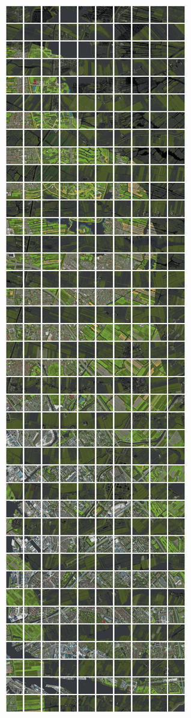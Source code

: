 <html>
<div>
<img src="https://github.com/HakkaTjakka/NL_TILE_MAP/blob/main/18/619/-1055/r.6190.-10550.png" height="44" width="44">
<img src="https://github.com/HakkaTjakka/NL_TILE_MAP/blob/main/18/619/-1055/r.6191.-10550.png" height="44" width="44">
<img src="https://github.com/HakkaTjakka/NL_TILE_MAP/blob/main/18/619/-1055/r.6192.-10550.png" height="44" width="44">
<img src="https://github.com/HakkaTjakka/NL_TILE_MAP/blob/main/18/619/-1055/r.6193.-10550.png" height="44" width="44">
<img src="https://github.com/HakkaTjakka/NL_TILE_MAP/blob/main/18/619/-1055/r.6194.-10550.png" height="44" width="44">
<img src="https://github.com/HakkaTjakka/NL_TILE_MAP/blob/main/18/619/-1055/r.6195.-10550.png" height="44" width="44">
<img src="https://github.com/HakkaTjakka/NL_TILE_MAP/blob/main/18/619/-1055/r.6196.-10550.png" height="44" width="44">
<img src="https://github.com/HakkaTjakka/NL_TILE_MAP/blob/main/18/619/-1055/r.6197.-10550.png" height="44" width="44">
<img src="https://github.com/HakkaTjakka/NL_TILE_MAP/blob/main/18/619/-1055/r.6198.-10550.png" height="44" width="44">
<img src="https://github.com/HakkaTjakka/NL_TILE_MAP/blob/main/18/619/-1055/r.6199.-10550.png" height="44" width="44">
<img src="https://github.com/HakkaTjakka/NL_TILE_MAP/blob/main/18/620/-1055/r.6200.-10550.png" height="44" width="44">
<img src="https://github.com/HakkaTjakka/NL_TILE_MAP/blob/main/18/620/-1055/r.6201.-10550.png" height="44" width="44">
<img src="https://github.com/HakkaTjakka/NL_TILE_MAP/blob/main/18/620/-1055/r.6202.-10550.png" height="44" width="44">
<img src="https://github.com/HakkaTjakka/NL_TILE_MAP/blob/main/18/620/-1055/r.6203.-10550.png" height="44" width="44">
<img src="https://github.com/HakkaTjakka/NL_TILE_MAP/blob/main/18/620/-1055/r.6204.-10550.png" height="44" width="44">
<img src="https://github.com/HakkaTjakka/NL_TILE_MAP/blob/main/18/620/-1055/r.6205.-10550.png" height="44" width="44">
<img src="https://github.com/HakkaTjakka/NL_TILE_MAP/blob/main/18/620/-1055/r.6206.-10550.png" height="44" width="44">
<img src="https://github.com/HakkaTjakka/NL_TILE_MAP/blob/main/18/620/-1055/r.6207.-10550.png" height="44" width="44">
<img src="https://github.com/HakkaTjakka/NL_TILE_MAP/blob/main/18/620/-1055/r.6208.-10550.png" height="44" width="44">
<img src="https://github.com/HakkaTjakka/NL_TILE_MAP/blob/main/18/620/-1055/r.6209.-10550.png" height="44" width="44">
<br>
<img src="https://github.com/HakkaTjakka/NL_TILE_MAP/blob/main/18/619/-1055/r.6190.-10549.png" height="44" width="44">
<img src="https://github.com/HakkaTjakka/NL_TILE_MAP/blob/main/18/619/-1055/r.6191.-10549.png" height="44" width="44">
<img src="https://github.com/HakkaTjakka/NL_TILE_MAP/blob/main/18/619/-1055/r.6192.-10549.png" height="44" width="44">
<img src="https://github.com/HakkaTjakka/NL_TILE_MAP/blob/main/18/619/-1055/r.6193.-10549.png" height="44" width="44">
<img src="https://github.com/HakkaTjakka/NL_TILE_MAP/blob/main/18/619/-1055/r.6194.-10549.png" height="44" width="44">
<img src="https://github.com/HakkaTjakka/NL_TILE_MAP/blob/main/18/619/-1055/r.6195.-10549.png" height="44" width="44">
<img src="https://github.com/HakkaTjakka/NL_TILE_MAP/blob/main/18/619/-1055/r.6196.-10549.png" height="44" width="44">
<img src="https://github.com/HakkaTjakka/NL_TILE_MAP/blob/main/18/619/-1055/r.6197.-10549.png" height="44" width="44">
<img src="https://github.com/HakkaTjakka/NL_TILE_MAP/blob/main/18/619/-1055/r.6198.-10549.png" height="44" width="44">
<img src="https://github.com/HakkaTjakka/NL_TILE_MAP/blob/main/18/619/-1055/r.6199.-10549.png" height="44" width="44">
<img src="https://github.com/HakkaTjakka/NL_TILE_MAP/blob/main/18/620/-1055/r.6200.-10549.png" height="44" width="44">
<img src="https://github.com/HakkaTjakka/NL_TILE_MAP/blob/main/18/620/-1055/r.6201.-10549.png" height="44" width="44">
<img src="https://github.com/HakkaTjakka/NL_TILE_MAP/blob/main/18/620/-1055/r.6202.-10549.png" height="44" width="44">
<img src="https://github.com/HakkaTjakka/NL_TILE_MAP/blob/main/18/620/-1055/r.6203.-10549.png" height="44" width="44">
<img src="https://github.com/HakkaTjakka/NL_TILE_MAP/blob/main/18/620/-1055/r.6204.-10549.png" height="44" width="44">
<img src="https://github.com/HakkaTjakka/NL_TILE_MAP/blob/main/18/620/-1055/r.6205.-10549.png" height="44" width="44">
<img src="https://github.com/HakkaTjakka/NL_TILE_MAP/blob/main/18/620/-1055/r.6206.-10549.png" height="44" width="44">
<img src="https://github.com/HakkaTjakka/NL_TILE_MAP/blob/main/18/620/-1055/r.6207.-10549.png" height="44" width="44">
<img src="https://github.com/HakkaTjakka/NL_TILE_MAP/blob/main/18/620/-1055/r.6208.-10549.png" height="44" width="44">
<img src="https://github.com/HakkaTjakka/NL_TILE_MAP/blob/main/18/620/-1055/r.6209.-10549.png" height="44" width="44">
<br>
<img src="https://github.com/HakkaTjakka/NL_TILE_MAP/blob/main/18/619/-1055/r.6190.-10548.png" height="44" width="44">
<img src="https://github.com/HakkaTjakka/NL_TILE_MAP/blob/main/18/619/-1055/r.6191.-10548.png" height="44" width="44">
<img src="https://github.com/HakkaTjakka/NL_TILE_MAP/blob/main/18/619/-1055/r.6192.-10548.png" height="44" width="44">
<img src="https://github.com/HakkaTjakka/NL_TILE_MAP/blob/main/18/619/-1055/r.6193.-10548.png" height="44" width="44">
<img src="https://github.com/HakkaTjakka/NL_TILE_MAP/blob/main/18/619/-1055/r.6194.-10548.png" height="44" width="44">
<img src="https://github.com/HakkaTjakka/NL_TILE_MAP/blob/main/18/619/-1055/r.6195.-10548.png" height="44" width="44">
<img src="https://github.com/HakkaTjakka/NL_TILE_MAP/blob/main/18/619/-1055/r.6196.-10548.png" height="44" width="44">
<img src="https://github.com/HakkaTjakka/NL_TILE_MAP/blob/main/18/619/-1055/r.6197.-10548.png" height="44" width="44">
<img src="https://github.com/HakkaTjakka/NL_TILE_MAP/blob/main/18/619/-1055/r.6198.-10548.png" height="44" width="44">
<img src="https://github.com/HakkaTjakka/NL_TILE_MAP/blob/main/18/619/-1055/r.6199.-10548.png" height="44" width="44">
<img src="https://github.com/HakkaTjakka/NL_TILE_MAP/blob/main/18/620/-1055/r.6200.-10548.png" height="44" width="44">
<img src="https://github.com/HakkaTjakka/NL_TILE_MAP/blob/main/18/620/-1055/r.6201.-10548.png" height="44" width="44">
<img src="https://github.com/HakkaTjakka/NL_TILE_MAP/blob/main/18/620/-1055/r.6202.-10548.png" height="44" width="44">
<img src="https://github.com/HakkaTjakka/NL_TILE_MAP/blob/main/18/620/-1055/r.6203.-10548.png" height="44" width="44">
<img src="https://github.com/HakkaTjakka/NL_TILE_MAP/blob/main/18/620/-1055/r.6204.-10548.png" height="44" width="44">
<img src="https://github.com/HakkaTjakka/NL_TILE_MAP/blob/main/18/620/-1055/r.6205.-10548.png" height="44" width="44">
<img src="https://github.com/HakkaTjakka/NL_TILE_MAP/blob/main/18/620/-1055/r.6206.-10548.png" height="44" width="44">
<img src="https://github.com/HakkaTjakka/NL_TILE_MAP/blob/main/18/620/-1055/r.6207.-10548.png" height="44" width="44">
<img src="https://github.com/HakkaTjakka/NL_TILE_MAP/blob/main/18/620/-1055/r.6208.-10548.png" height="44" width="44">
<img src="https://github.com/HakkaTjakka/NL_TILE_MAP/blob/main/18/620/-1055/r.6209.-10548.png" height="44" width="44">
<br>
<img src="https://github.com/HakkaTjakka/NL_TILE_MAP/blob/main/18/619/-1055/r.6190.-10547.png" height="44" width="44">
<img src="https://github.com/HakkaTjakka/NL_TILE_MAP/blob/main/18/619/-1055/r.6191.-10547.png" height="44" width="44">
<img src="https://github.com/HakkaTjakka/NL_TILE_MAP/blob/main/18/619/-1055/r.6192.-10547.png" height="44" width="44">
<img src="https://github.com/HakkaTjakka/NL_TILE_MAP/blob/main/18/619/-1055/r.6193.-10547.png" height="44" width="44">
<img src="https://github.com/HakkaTjakka/NL_TILE_MAP/blob/main/18/619/-1055/r.6194.-10547.png" height="44" width="44">
<img src="https://github.com/HakkaTjakka/NL_TILE_MAP/blob/main/18/619/-1055/r.6195.-10547.png" height="44" width="44">
<img src="https://github.com/HakkaTjakka/NL_TILE_MAP/blob/main/18/619/-1055/r.6196.-10547.png" height="44" width="44">
<img src="https://github.com/HakkaTjakka/NL_TILE_MAP/blob/main/18/619/-1055/r.6197.-10547.png" height="44" width="44">
<img src="https://github.com/HakkaTjakka/NL_TILE_MAP/blob/main/18/619/-1055/r.6198.-10547.png" height="44" width="44">
<img src="https://github.com/HakkaTjakka/NL_TILE_MAP/blob/main/18/619/-1055/r.6199.-10547.png" height="44" width="44">
<img src="https://github.com/HakkaTjakka/NL_TILE_MAP/blob/main/18/620/-1055/r.6200.-10547.png" height="44" width="44">
<img src="https://github.com/HakkaTjakka/NL_TILE_MAP/blob/main/18/620/-1055/r.6201.-10547.png" height="44" width="44">
<img src="https://github.com/HakkaTjakka/NL_TILE_MAP/blob/main/18/620/-1055/r.6202.-10547.png" height="44" width="44">
<img src="https://github.com/HakkaTjakka/NL_TILE_MAP/blob/main/18/620/-1055/r.6203.-10547.png" height="44" width="44">
<img src="https://github.com/HakkaTjakka/NL_TILE_MAP/blob/main/18/620/-1055/r.6204.-10547.png" height="44" width="44">
<img src="https://github.com/HakkaTjakka/NL_TILE_MAP/blob/main/18/620/-1055/r.6205.-10547.png" height="44" width="44">
<img src="https://github.com/HakkaTjakka/NL_TILE_MAP/blob/main/18/620/-1055/r.6206.-10547.png" height="44" width="44">
<img src="https://github.com/HakkaTjakka/NL_TILE_MAP/blob/main/18/620/-1055/r.6207.-10547.png" height="44" width="44">
<img src="https://github.com/HakkaTjakka/NL_TILE_MAP/blob/main/18/620/-1055/r.6208.-10547.png" height="44" width="44">
<img src="https://github.com/HakkaTjakka/NL_TILE_MAP/blob/main/18/620/-1055/r.6209.-10547.png" height="44" width="44">
<br>
<img src="https://github.com/HakkaTjakka/NL_TILE_MAP/blob/main/18/619/-1055/r.6190.-10546.png" height="44" width="44">
<img src="https://github.com/HakkaTjakka/NL_TILE_MAP/blob/main/18/619/-1055/r.6191.-10546.png" height="44" width="44">
<img src="https://github.com/HakkaTjakka/NL_TILE_MAP/blob/main/18/619/-1055/r.6192.-10546.png" height="44" width="44">
<img src="https://github.com/HakkaTjakka/NL_TILE_MAP/blob/main/18/619/-1055/r.6193.-10546.png" height="44" width="44">
<img src="https://github.com/HakkaTjakka/NL_TILE_MAP/blob/main/18/619/-1055/r.6194.-10546.png" height="44" width="44">
<img src="https://github.com/HakkaTjakka/NL_TILE_MAP/blob/main/18/619/-1055/r.6195.-10546.png" height="44" width="44">
<img src="https://github.com/HakkaTjakka/NL_TILE_MAP/blob/main/18/619/-1055/r.6196.-10546.png" height="44" width="44">
<img src="https://github.com/HakkaTjakka/NL_TILE_MAP/blob/main/18/619/-1055/r.6197.-10546.png" height="44" width="44">
<img src="https://github.com/HakkaTjakka/NL_TILE_MAP/blob/main/18/619/-1055/r.6198.-10546.png" height="44" width="44">
<img src="https://github.com/HakkaTjakka/NL_TILE_MAP/blob/main/18/619/-1055/r.6199.-10546.png" height="44" width="44">
<img src="https://github.com/HakkaTjakka/NL_TILE_MAP/blob/main/18/620/-1055/r.6200.-10546.png" height="44" width="44">
<img src="https://github.com/HakkaTjakka/NL_TILE_MAP/blob/main/18/620/-1055/r.6201.-10546.png" height="44" width="44">
<img src="https://github.com/HakkaTjakka/NL_TILE_MAP/blob/main/18/620/-1055/r.6202.-10546.png" height="44" width="44">
<img src="https://github.com/HakkaTjakka/NL_TILE_MAP/blob/main/18/620/-1055/r.6203.-10546.png" height="44" width="44">
<img src="https://github.com/HakkaTjakka/NL_TILE_MAP/blob/main/18/620/-1055/r.6204.-10546.png" height="44" width="44">
<img src="https://github.com/HakkaTjakka/NL_TILE_MAP/blob/main/18/620/-1055/r.6205.-10546.png" height="44" width="44">
<img src="https://github.com/HakkaTjakka/NL_TILE_MAP/blob/main/18/620/-1055/r.6206.-10546.png" height="44" width="44">
<img src="https://github.com/HakkaTjakka/NL_TILE_MAP/blob/main/18/620/-1055/r.6207.-10546.png" height="44" width="44">
<img src="https://github.com/HakkaTjakka/NL_TILE_MAP/blob/main/18/620/-1055/r.6208.-10546.png" height="44" width="44">
<img src="https://github.com/HakkaTjakka/NL_TILE_MAP/blob/main/18/620/-1055/r.6209.-10546.png" height="44" width="44">
<br>
<img src="https://github.com/HakkaTjakka/NL_TILE_MAP/blob/main/18/619/-1055/r.6190.-10545.png" height="44" width="44">
<img src="https://github.com/HakkaTjakka/NL_TILE_MAP/blob/main/18/619/-1055/r.6191.-10545.png" height="44" width="44">
<img src="https://github.com/HakkaTjakka/NL_TILE_MAP/blob/main/18/619/-1055/r.6192.-10545.png" height="44" width="44">
<img src="https://github.com/HakkaTjakka/NL_TILE_MAP/blob/main/18/619/-1055/r.6193.-10545.png" height="44" width="44">
<img src="https://github.com/HakkaTjakka/NL_TILE_MAP/blob/main/18/619/-1055/r.6194.-10545.png" height="44" width="44">
<img src="https://github.com/HakkaTjakka/NL_TILE_MAP/blob/main/18/619/-1055/r.6195.-10545.png" height="44" width="44">
<img src="https://github.com/HakkaTjakka/NL_TILE_MAP/blob/main/18/619/-1055/r.6196.-10545.png" height="44" width="44">
<img src="https://github.com/HakkaTjakka/NL_TILE_MAP/blob/main/18/619/-1055/r.6197.-10545.png" height="44" width="44">
<img src="https://github.com/HakkaTjakka/NL_TILE_MAP/blob/main/18/619/-1055/r.6198.-10545.png" height="44" width="44">
<img src="https://github.com/HakkaTjakka/NL_TILE_MAP/blob/main/18/619/-1055/r.6199.-10545.png" height="44" width="44">
<img src="https://github.com/HakkaTjakka/NL_TILE_MAP/blob/main/18/620/-1055/r.6200.-10545.png" height="44" width="44">
<img src="https://github.com/HakkaTjakka/NL_TILE_MAP/blob/main/18/620/-1055/r.6201.-10545.png" height="44" width="44">
<img src="https://github.com/HakkaTjakka/NL_TILE_MAP/blob/main/18/620/-1055/r.6202.-10545.png" height="44" width="44">
<img src="https://github.com/HakkaTjakka/NL_TILE_MAP/blob/main/18/620/-1055/r.6203.-10545.png" height="44" width="44">
<img src="https://github.com/HakkaTjakka/NL_TILE_MAP/blob/main/18/620/-1055/r.6204.-10545.png" height="44" width="44">
<img src="https://github.com/HakkaTjakka/NL_TILE_MAP/blob/main/18/620/-1055/r.6205.-10545.png" height="44" width="44">
<img src="https://github.com/HakkaTjakka/NL_TILE_MAP/blob/main/18/620/-1055/r.6206.-10545.png" height="44" width="44">
<img src="https://github.com/HakkaTjakka/NL_TILE_MAP/blob/main/18/620/-1055/r.6207.-10545.png" height="44" width="44">
<img src="https://github.com/HakkaTjakka/NL_TILE_MAP/blob/main/18/620/-1055/r.6208.-10545.png" height="44" width="44">
<img src="https://github.com/HakkaTjakka/NL_TILE_MAP/blob/main/18/620/-1055/r.6209.-10545.png" height="44" width="44">
<br>
<img src="https://github.com/HakkaTjakka/NL_TILE_MAP/blob/main/18/619/-1055/r.6190.-10544.png" height="44" width="44">
<img src="https://github.com/HakkaTjakka/NL_TILE_MAP/blob/main/18/619/-1055/r.6191.-10544.png" height="44" width="44">
<img src="https://github.com/HakkaTjakka/NL_TILE_MAP/blob/main/18/619/-1055/r.6192.-10544.png" height="44" width="44">
<img src="https://github.com/HakkaTjakka/NL_TILE_MAP/blob/main/18/619/-1055/r.6193.-10544.png" height="44" width="44">
<img src="https://github.com/HakkaTjakka/NL_TILE_MAP/blob/main/18/619/-1055/r.6194.-10544.png" height="44" width="44">
<img src="https://github.com/HakkaTjakka/NL_TILE_MAP/blob/main/18/619/-1055/r.6195.-10544.png" height="44" width="44">
<img src="https://github.com/HakkaTjakka/NL_TILE_MAP/blob/main/18/619/-1055/r.6196.-10544.png" height="44" width="44">
<img src="https://github.com/HakkaTjakka/NL_TILE_MAP/blob/main/18/619/-1055/r.6197.-10544.png" height="44" width="44">
<img src="https://github.com/HakkaTjakka/NL_TILE_MAP/blob/main/18/619/-1055/r.6198.-10544.png" height="44" width="44">
<img src="https://github.com/HakkaTjakka/NL_TILE_MAP/blob/main/18/619/-1055/r.6199.-10544.png" height="44" width="44">
<img src="https://github.com/HakkaTjakka/NL_TILE_MAP/blob/main/18/620/-1055/r.6200.-10544.png" height="44" width="44">
<img src="https://github.com/HakkaTjakka/NL_TILE_MAP/blob/main/18/620/-1055/r.6201.-10544.png" height="44" width="44">
<img src="https://github.com/HakkaTjakka/NL_TILE_MAP/blob/main/18/620/-1055/r.6202.-10544.png" height="44" width="44">
<img src="https://github.com/HakkaTjakka/NL_TILE_MAP/blob/main/18/620/-1055/r.6203.-10544.png" height="44" width="44">
<img src="https://github.com/HakkaTjakka/NL_TILE_MAP/blob/main/18/620/-1055/r.6204.-10544.png" height="44" width="44">
<img src="https://github.com/HakkaTjakka/NL_TILE_MAP/blob/main/18/620/-1055/r.6205.-10544.png" height="44" width="44">
<img src="https://github.com/HakkaTjakka/NL_TILE_MAP/blob/main/18/620/-1055/r.6206.-10544.png" height="44" width="44">
<img src="https://github.com/HakkaTjakka/NL_TILE_MAP/blob/main/18/620/-1055/r.6207.-10544.png" height="44" width="44">
<img src="https://github.com/HakkaTjakka/NL_TILE_MAP/blob/main/18/620/-1055/r.6208.-10544.png" height="44" width="44">
<img src="https://github.com/HakkaTjakka/NL_TILE_MAP/blob/main/18/620/-1055/r.6209.-10544.png" height="44" width="44">
<br>
<img src="https://github.com/HakkaTjakka/NL_TILE_MAP/blob/main/18/619/-1055/r.6190.-10543.png" height="44" width="44">
<img src="https://github.com/HakkaTjakka/NL_TILE_MAP/blob/main/18/619/-1055/r.6191.-10543.png" height="44" width="44">
<img src="https://github.com/HakkaTjakka/NL_TILE_MAP/blob/main/18/619/-1055/r.6192.-10543.png" height="44" width="44">
<img src="https://github.com/HakkaTjakka/NL_TILE_MAP/blob/main/18/619/-1055/r.6193.-10543.png" height="44" width="44">
<img src="https://github.com/HakkaTjakka/NL_TILE_MAP/blob/main/18/619/-1055/r.6194.-10543.png" height="44" width="44">
<img src="https://github.com/HakkaTjakka/NL_TILE_MAP/blob/main/18/619/-1055/r.6195.-10543.png" height="44" width="44">
<img src="https://github.com/HakkaTjakka/NL_TILE_MAP/blob/main/18/619/-1055/r.6196.-10543.png" height="44" width="44">
<img src="https://github.com/HakkaTjakka/NL_TILE_MAP/blob/main/18/619/-1055/r.6197.-10543.png" height="44" width="44">
<img src="https://github.com/HakkaTjakka/NL_TILE_MAP/blob/main/18/619/-1055/r.6198.-10543.png" height="44" width="44">
<img src="https://github.com/HakkaTjakka/NL_TILE_MAP/blob/main/18/619/-1055/r.6199.-10543.png" height="44" width="44">
<img src="https://github.com/HakkaTjakka/NL_TILE_MAP/blob/main/18/620/-1055/r.6200.-10543.png" height="44" width="44">
<img src="https://github.com/HakkaTjakka/NL_TILE_MAP/blob/main/18/620/-1055/r.6201.-10543.png" height="44" width="44">
<img src="https://github.com/HakkaTjakka/NL_TILE_MAP/blob/main/18/620/-1055/r.6202.-10543.png" height="44" width="44">
<img src="https://github.com/HakkaTjakka/NL_TILE_MAP/blob/main/18/620/-1055/r.6203.-10543.png" height="44" width="44">
<img src="https://github.com/HakkaTjakka/NL_TILE_MAP/blob/main/18/620/-1055/r.6204.-10543.png" height="44" width="44">
<img src="https://github.com/HakkaTjakka/NL_TILE_MAP/blob/main/18/620/-1055/r.6205.-10543.png" height="44" width="44">
<img src="https://github.com/HakkaTjakka/NL_TILE_MAP/blob/main/18/620/-1055/r.6206.-10543.png" height="44" width="44">
<img src="https://github.com/HakkaTjakka/NL_TILE_MAP/blob/main/18/620/-1055/r.6207.-10543.png" height="44" width="44">
<img src="https://github.com/HakkaTjakka/NL_TILE_MAP/blob/main/18/620/-1055/r.6208.-10543.png" height="44" width="44">
<img src="https://github.com/HakkaTjakka/NL_TILE_MAP/blob/main/18/620/-1055/r.6209.-10543.png" height="44" width="44">
<br>
<img src="https://github.com/HakkaTjakka/NL_TILE_MAP/blob/main/18/619/-1055/r.6190.-10542.png" height="44" width="44">
<img src="https://github.com/HakkaTjakka/NL_TILE_MAP/blob/main/18/619/-1055/r.6191.-10542.png" height="44" width="44">
<img src="https://github.com/HakkaTjakka/NL_TILE_MAP/blob/main/18/619/-1055/r.6192.-10542.png" height="44" width="44">
<img src="https://github.com/HakkaTjakka/NL_TILE_MAP/blob/main/18/619/-1055/r.6193.-10542.png" height="44" width="44">
<img src="https://github.com/HakkaTjakka/NL_TILE_MAP/blob/main/18/619/-1055/r.6194.-10542.png" height="44" width="44">
<img src="https://github.com/HakkaTjakka/NL_TILE_MAP/blob/main/18/619/-1055/r.6195.-10542.png" height="44" width="44">
<img src="https://github.com/HakkaTjakka/NL_TILE_MAP/blob/main/18/619/-1055/r.6196.-10542.png" height="44" width="44">
<img src="https://github.com/HakkaTjakka/NL_TILE_MAP/blob/main/18/619/-1055/r.6197.-10542.png" height="44" width="44">
<img src="https://github.com/HakkaTjakka/NL_TILE_MAP/blob/main/18/619/-1055/r.6198.-10542.png" height="44" width="44">
<img src="https://github.com/HakkaTjakka/NL_TILE_MAP/blob/main/18/619/-1055/r.6199.-10542.png" height="44" width="44">
<img src="https://github.com/HakkaTjakka/NL_TILE_MAP/blob/main/18/620/-1055/r.6200.-10542.png" height="44" width="44">
<img src="https://github.com/HakkaTjakka/NL_TILE_MAP/blob/main/18/620/-1055/r.6201.-10542.png" height="44" width="44">
<img src="https://github.com/HakkaTjakka/NL_TILE_MAP/blob/main/18/620/-1055/r.6202.-10542.png" height="44" width="44">
<img src="https://github.com/HakkaTjakka/NL_TILE_MAP/blob/main/18/620/-1055/r.6203.-10542.png" height="44" width="44">
<img src="https://github.com/HakkaTjakka/NL_TILE_MAP/blob/main/18/620/-1055/r.6204.-10542.png" height="44" width="44">
<img src="https://github.com/HakkaTjakka/NL_TILE_MAP/blob/main/18/620/-1055/r.6205.-10542.png" height="44" width="44">
<img src="https://github.com/HakkaTjakka/NL_TILE_MAP/blob/main/18/620/-1055/r.6206.-10542.png" height="44" width="44">
<img src="https://github.com/HakkaTjakka/NL_TILE_MAP/blob/main/18/620/-1055/r.6207.-10542.png" height="44" width="44">
<img src="https://github.com/HakkaTjakka/NL_TILE_MAP/blob/main/18/620/-1055/r.6208.-10542.png" height="44" width="44">
<img src="https://github.com/HakkaTjakka/NL_TILE_MAP/blob/main/18/620/-1055/r.6209.-10542.png" height="44" width="44">
<br>
<img src="https://github.com/HakkaTjakka/NL_TILE_MAP/blob/main/18/619/-1055/r.6190.-10541.png" height="44" width="44">
<img src="https://github.com/HakkaTjakka/NL_TILE_MAP/blob/main/18/619/-1055/r.6191.-10541.png" height="44" width="44">
<img src="https://github.com/HakkaTjakka/NL_TILE_MAP/blob/main/18/619/-1055/r.6192.-10541.png" height="44" width="44">
<img src="https://github.com/HakkaTjakka/NL_TILE_MAP/blob/main/18/619/-1055/r.6193.-10541.png" height="44" width="44">
<img src="https://github.com/HakkaTjakka/NL_TILE_MAP/blob/main/18/619/-1055/r.6194.-10541.png" height="44" width="44">
<img src="https://github.com/HakkaTjakka/NL_TILE_MAP/blob/main/18/619/-1055/r.6195.-10541.png" height="44" width="44">
<img src="https://github.com/HakkaTjakka/NL_TILE_MAP/blob/main/18/619/-1055/r.6196.-10541.png" height="44" width="44">
<img src="https://github.com/HakkaTjakka/NL_TILE_MAP/blob/main/18/619/-1055/r.6197.-10541.png" height="44" width="44">
<img src="https://github.com/HakkaTjakka/NL_TILE_MAP/blob/main/18/619/-1055/r.6198.-10541.png" height="44" width="44">
<img src="https://github.com/HakkaTjakka/NL_TILE_MAP/blob/main/18/619/-1055/r.6199.-10541.png" height="44" width="44">
<img src="https://github.com/HakkaTjakka/NL_TILE_MAP/blob/main/18/620/-1055/r.6200.-10541.png" height="44" width="44">
<img src="https://github.com/HakkaTjakka/NL_TILE_MAP/blob/main/18/620/-1055/r.6201.-10541.png" height="44" width="44">
<img src="https://github.com/HakkaTjakka/NL_TILE_MAP/blob/main/18/620/-1055/r.6202.-10541.png" height="44" width="44">
<img src="https://github.com/HakkaTjakka/NL_TILE_MAP/blob/main/18/620/-1055/r.6203.-10541.png" height="44" width="44">
<img src="https://github.com/HakkaTjakka/NL_TILE_MAP/blob/main/18/620/-1055/r.6204.-10541.png" height="44" width="44">
<img src="https://github.com/HakkaTjakka/NL_TILE_MAP/blob/main/18/620/-1055/r.6205.-10541.png" height="44" width="44">
<img src="https://github.com/HakkaTjakka/NL_TILE_MAP/blob/main/18/620/-1055/r.6206.-10541.png" height="44" width="44">
<img src="https://github.com/HakkaTjakka/NL_TILE_MAP/blob/main/18/620/-1055/r.6207.-10541.png" height="44" width="44">
<img src="https://github.com/HakkaTjakka/NL_TILE_MAP/blob/main/18/620/-1055/r.6208.-10541.png" height="44" width="44">
<img src="https://github.com/HakkaTjakka/NL_TILE_MAP/blob/main/18/620/-1055/r.6209.-10541.png" height="44" width="44">
<br>
<img src="https://github.com/HakkaTjakka/NL_TILE_MAP/blob/main/18/619/-1054/r.6190.-10540.png" height="44" width="44">
<img src="https://github.com/HakkaTjakka/NL_TILE_MAP/blob/main/18/619/-1054/r.6191.-10540.png" height="44" width="44">
<img src="https://github.com/HakkaTjakka/NL_TILE_MAP/blob/main/18/619/-1054/r.6192.-10540.png" height="44" width="44">
<img src="https://github.com/HakkaTjakka/NL_TILE_MAP/blob/main/18/619/-1054/r.6193.-10540.png" height="44" width="44">
<img src="https://github.com/HakkaTjakka/NL_TILE_MAP/blob/main/18/619/-1054/r.6194.-10540.png" height="44" width="44">
<img src="https://github.com/HakkaTjakka/NL_TILE_MAP/blob/main/18/619/-1054/r.6195.-10540.png" height="44" width="44">
<img src="https://github.com/HakkaTjakka/NL_TILE_MAP/blob/main/18/619/-1054/r.6196.-10540.png" height="44" width="44">
<img src="https://github.com/HakkaTjakka/NL_TILE_MAP/blob/main/18/619/-1054/r.6197.-10540.png" height="44" width="44">
<img src="https://github.com/HakkaTjakka/NL_TILE_MAP/blob/main/18/619/-1054/r.6198.-10540.png" height="44" width="44">
<img src="https://github.com/HakkaTjakka/NL_TILE_MAP/blob/main/18/619/-1054/r.6199.-10540.png" height="44" width="44">
<img src="https://github.com/HakkaTjakka/NL_TILE_MAP/blob/main/18/620/-1054/r.6200.-10540.png" height="44" width="44">
<img src="https://github.com/HakkaTjakka/NL_TILE_MAP/blob/main/18/620/-1054/r.6201.-10540.png" height="44" width="44">
<img src="https://github.com/HakkaTjakka/NL_TILE_MAP/blob/main/18/620/-1054/r.6202.-10540.png" height="44" width="44">
<img src="https://github.com/HakkaTjakka/NL_TILE_MAP/blob/main/18/620/-1054/r.6203.-10540.png" height="44" width="44">
<img src="https://github.com/HakkaTjakka/NL_TILE_MAP/blob/main/18/620/-1054/r.6204.-10540.png" height="44" width="44">
<img src="https://github.com/HakkaTjakka/NL_TILE_MAP/blob/main/18/620/-1054/r.6205.-10540.png" height="44" width="44">
<img src="https://github.com/HakkaTjakka/NL_TILE_MAP/blob/main/18/620/-1054/r.6206.-10540.png" height="44" width="44">
<img src="https://github.com/HakkaTjakka/NL_TILE_MAP/blob/main/18/620/-1054/r.6207.-10540.png" height="44" width="44">
<img src="https://github.com/HakkaTjakka/NL_TILE_MAP/blob/main/18/620/-1054/r.6208.-10540.png" height="44" width="44">
<img src="https://github.com/HakkaTjakka/NL_TILE_MAP/blob/main/18/620/-1054/r.6209.-10540.png" height="44" width="44">
<br>
<img src="https://github.com/HakkaTjakka/NL_TILE_MAP/blob/main/18/619/-1054/r.6190.-10539.png" height="44" width="44">
<img src="https://github.com/HakkaTjakka/NL_TILE_MAP/blob/main/18/619/-1054/r.6191.-10539.png" height="44" width="44">
<img src="https://github.com/HakkaTjakka/NL_TILE_MAP/blob/main/18/619/-1054/r.6192.-10539.png" height="44" width="44">
<img src="https://github.com/HakkaTjakka/NL_TILE_MAP/blob/main/18/619/-1054/r.6193.-10539.png" height="44" width="44">
<img src="https://github.com/HakkaTjakka/NL_TILE_MAP/blob/main/18/619/-1054/r.6194.-10539.png" height="44" width="44">
<img src="https://github.com/HakkaTjakka/NL_TILE_MAP/blob/main/18/619/-1054/r.6195.-10539.png" height="44" width="44">
<img src="https://github.com/HakkaTjakka/NL_TILE_MAP/blob/main/18/619/-1054/r.6196.-10539.png" height="44" width="44">
<img src="https://github.com/HakkaTjakka/NL_TILE_MAP/blob/main/18/619/-1054/r.6197.-10539.png" height="44" width="44">
<img src="https://github.com/HakkaTjakka/NL_TILE_MAP/blob/main/18/619/-1054/r.6198.-10539.png" height="44" width="44">
<img src="https://github.com/HakkaTjakka/NL_TILE_MAP/blob/main/18/619/-1054/r.6199.-10539.png" height="44" width="44">
<img src="https://github.com/HakkaTjakka/NL_TILE_MAP/blob/main/18/620/-1054/r.6200.-10539.png" height="44" width="44">
<img src="https://github.com/HakkaTjakka/NL_TILE_MAP/blob/main/18/620/-1054/r.6201.-10539.png" height="44" width="44">
<img src="https://github.com/HakkaTjakka/NL_TILE_MAP/blob/main/18/620/-1054/r.6202.-10539.png" height="44" width="44">
<img src="https://github.com/HakkaTjakka/NL_TILE_MAP/blob/main/18/620/-1054/r.6203.-10539.png" height="44" width="44">
<img src="https://github.com/HakkaTjakka/NL_TILE_MAP/blob/main/18/620/-1054/r.6204.-10539.png" height="44" width="44">
<img src="https://github.com/HakkaTjakka/NL_TILE_MAP/blob/main/18/620/-1054/r.6205.-10539.png" height="44" width="44">
<img src="https://github.com/HakkaTjakka/NL_TILE_MAP/blob/main/18/620/-1054/r.6206.-10539.png" height="44" width="44">
<img src="https://github.com/HakkaTjakka/NL_TILE_MAP/blob/main/18/620/-1054/r.6207.-10539.png" height="44" width="44">
<img src="https://github.com/HakkaTjakka/NL_TILE_MAP/blob/main/18/620/-1054/r.6208.-10539.png" height="44" width="44">
<img src="https://github.com/HakkaTjakka/NL_TILE_MAP/blob/main/18/620/-1054/r.6209.-10539.png" height="44" width="44">
<br>
<img src="https://github.com/HakkaTjakka/NL_TILE_MAP/blob/main/18/619/-1054/r.6190.-10538.png" height="44" width="44">
<img src="https://github.com/HakkaTjakka/NL_TILE_MAP/blob/main/18/619/-1054/r.6191.-10538.png" height="44" width="44">
<img src="https://github.com/HakkaTjakka/NL_TILE_MAP/blob/main/18/619/-1054/r.6192.-10538.png" height="44" width="44">
<img src="https://github.com/HakkaTjakka/NL_TILE_MAP/blob/main/18/619/-1054/r.6193.-10538.png" height="44" width="44">
<img src="https://github.com/HakkaTjakka/NL_TILE_MAP/blob/main/18/619/-1054/r.6194.-10538.png" height="44" width="44">
<img src="https://github.com/HakkaTjakka/NL_TILE_MAP/blob/main/18/619/-1054/r.6195.-10538.png" height="44" width="44">
<img src="https://github.com/HakkaTjakka/NL_TILE_MAP/blob/main/18/619/-1054/r.6196.-10538.png" height="44" width="44">
<img src="https://github.com/HakkaTjakka/NL_TILE_MAP/blob/main/18/619/-1054/r.6197.-10538.png" height="44" width="44">
<img src="https://github.com/HakkaTjakka/NL_TILE_MAP/blob/main/18/619/-1054/r.6198.-10538.png" height="44" width="44">
<img src="https://github.com/HakkaTjakka/NL_TILE_MAP/blob/main/18/619/-1054/r.6199.-10538.png" height="44" width="44">
<img src="https://github.com/HakkaTjakka/NL_TILE_MAP/blob/main/18/620/-1054/r.6200.-10538.png" height="44" width="44">
<img src="https://github.com/HakkaTjakka/NL_TILE_MAP/blob/main/18/620/-1054/r.6201.-10538.png" height="44" width="44">
<img src="https://github.com/HakkaTjakka/NL_TILE_MAP/blob/main/18/620/-1054/r.6202.-10538.png" height="44" width="44">
<img src="https://github.com/HakkaTjakka/NL_TILE_MAP/blob/main/18/620/-1054/r.6203.-10538.png" height="44" width="44">
<img src="https://github.com/HakkaTjakka/NL_TILE_MAP/blob/main/18/620/-1054/r.6204.-10538.png" height="44" width="44">
<img src="https://github.com/HakkaTjakka/NL_TILE_MAP/blob/main/18/620/-1054/r.6205.-10538.png" height="44" width="44">
<img src="https://github.com/HakkaTjakka/NL_TILE_MAP/blob/main/18/620/-1054/r.6206.-10538.png" height="44" width="44">
<img src="https://github.com/HakkaTjakka/NL_TILE_MAP/blob/main/18/620/-1054/r.6207.-10538.png" height="44" width="44">
<img src="https://github.com/HakkaTjakka/NL_TILE_MAP/blob/main/18/620/-1054/r.6208.-10538.png" height="44" width="44">
<img src="https://github.com/HakkaTjakka/NL_TILE_MAP/blob/main/18/620/-1054/r.6209.-10538.png" height="44" width="44">
<br>
<img src="https://github.com/HakkaTjakka/NL_TILE_MAP/blob/main/18/619/-1054/r.6190.-10537.png" height="44" width="44">
<img src="https://github.com/HakkaTjakka/NL_TILE_MAP/blob/main/18/619/-1054/r.6191.-10537.png" height="44" width="44">
<img src="https://github.com/HakkaTjakka/NL_TILE_MAP/blob/main/18/619/-1054/r.6192.-10537.png" height="44" width="44">
<img src="https://github.com/HakkaTjakka/NL_TILE_MAP/blob/main/18/619/-1054/r.6193.-10537.png" height="44" width="44">
<img src="https://github.com/HakkaTjakka/NL_TILE_MAP/blob/main/18/619/-1054/r.6194.-10537.png" height="44" width="44">
<img src="https://github.com/HakkaTjakka/NL_TILE_MAP/blob/main/18/619/-1054/r.6195.-10537.png" height="44" width="44">
<img src="https://github.com/HakkaTjakka/NL_TILE_MAP/blob/main/18/619/-1054/r.6196.-10537.png" height="44" width="44">
<img src="https://github.com/HakkaTjakka/NL_TILE_MAP/blob/main/18/619/-1054/r.6197.-10537.png" height="44" width="44">
<img src="https://github.com/HakkaTjakka/NL_TILE_MAP/blob/main/18/619/-1054/r.6198.-10537.png" height="44" width="44">
<img src="https://github.com/HakkaTjakka/NL_TILE_MAP/blob/main/18/619/-1054/r.6199.-10537.png" height="44" width="44">
<img src="https://github.com/HakkaTjakka/NL_TILE_MAP/blob/main/18/620/-1054/r.6200.-10537.png" height="44" width="44">
<img src="https://github.com/HakkaTjakka/NL_TILE_MAP/blob/main/18/620/-1054/r.6201.-10537.png" height="44" width="44">
<img src="https://github.com/HakkaTjakka/NL_TILE_MAP/blob/main/18/620/-1054/r.6202.-10537.png" height="44" width="44">
<img src="https://github.com/HakkaTjakka/NL_TILE_MAP/blob/main/18/620/-1054/r.6203.-10537.png" height="44" width="44">
<img src="https://github.com/HakkaTjakka/NL_TILE_MAP/blob/main/18/620/-1054/r.6204.-10537.png" height="44" width="44">
<img src="https://github.com/HakkaTjakka/NL_TILE_MAP/blob/main/18/620/-1054/r.6205.-10537.png" height="44" width="44">
<img src="https://github.com/HakkaTjakka/NL_TILE_MAP/blob/main/18/620/-1054/r.6206.-10537.png" height="44" width="44">
<img src="https://github.com/HakkaTjakka/NL_TILE_MAP/blob/main/18/620/-1054/r.6207.-10537.png" height="44" width="44">
<img src="https://github.com/HakkaTjakka/NL_TILE_MAP/blob/main/18/620/-1054/r.6208.-10537.png" height="44" width="44">
<img src="https://github.com/HakkaTjakka/NL_TILE_MAP/blob/main/18/620/-1054/r.6209.-10537.png" height="44" width="44">
<br>
<img src="https://github.com/HakkaTjakka/NL_TILE_MAP/blob/main/18/619/-1054/r.6190.-10536.png" height="44" width="44">
<img src="https://github.com/HakkaTjakka/NL_TILE_MAP/blob/main/18/619/-1054/r.6191.-10536.png" height="44" width="44">
<img src="https://github.com/HakkaTjakka/NL_TILE_MAP/blob/main/18/619/-1054/r.6192.-10536.png" height="44" width="44">
<img src="https://github.com/HakkaTjakka/NL_TILE_MAP/blob/main/18/619/-1054/r.6193.-10536.png" height="44" width="44">
<img src="https://github.com/HakkaTjakka/NL_TILE_MAP/blob/main/18/619/-1054/r.6194.-10536.png" height="44" width="44">
<img src="https://github.com/HakkaTjakka/NL_TILE_MAP/blob/main/18/619/-1054/r.6195.-10536.png" height="44" width="44">
<img src="https://github.com/HakkaTjakka/NL_TILE_MAP/blob/main/18/619/-1054/r.6196.-10536.png" height="44" width="44">
<img src="https://github.com/HakkaTjakka/NL_TILE_MAP/blob/main/18/619/-1054/r.6197.-10536.png" height="44" width="44">
<img src="https://github.com/HakkaTjakka/NL_TILE_MAP/blob/main/18/619/-1054/r.6198.-10536.png" height="44" width="44">
<img src="https://github.com/HakkaTjakka/NL_TILE_MAP/blob/main/18/619/-1054/r.6199.-10536.png" height="44" width="44">
<img src="https://github.com/HakkaTjakka/NL_TILE_MAP/blob/main/18/620/-1054/r.6200.-10536.png" height="44" width="44">
<img src="https://github.com/HakkaTjakka/NL_TILE_MAP/blob/main/18/620/-1054/r.6201.-10536.png" height="44" width="44">
<img src="https://github.com/HakkaTjakka/NL_TILE_MAP/blob/main/18/620/-1054/r.6202.-10536.png" height="44" width="44">
<img src="https://github.com/HakkaTjakka/NL_TILE_MAP/blob/main/18/620/-1054/r.6203.-10536.png" height="44" width="44">
<img src="https://github.com/HakkaTjakka/NL_TILE_MAP/blob/main/18/620/-1054/r.6204.-10536.png" height="44" width="44">
<img src="https://github.com/HakkaTjakka/NL_TILE_MAP/blob/main/18/620/-1054/r.6205.-10536.png" height="44" width="44">
<img src="https://github.com/HakkaTjakka/NL_TILE_MAP/blob/main/18/620/-1054/r.6206.-10536.png" height="44" width="44">
<img src="https://github.com/HakkaTjakka/NL_TILE_MAP/blob/main/18/620/-1054/r.6207.-10536.png" height="44" width="44">
<img src="https://github.com/HakkaTjakka/NL_TILE_MAP/blob/main/18/620/-1054/r.6208.-10536.png" height="44" width="44">
<img src="https://github.com/HakkaTjakka/NL_TILE_MAP/blob/main/18/620/-1054/r.6209.-10536.png" height="44" width="44">
<br>
<img src="https://github.com/HakkaTjakka/NL_TILE_MAP/blob/main/18/619/-1054/r.6190.-10535.png" height="44" width="44">
<img src="https://github.com/HakkaTjakka/NL_TILE_MAP/blob/main/18/619/-1054/r.6191.-10535.png" height="44" width="44">
<img src="https://github.com/HakkaTjakka/NL_TILE_MAP/blob/main/18/619/-1054/r.6192.-10535.png" height="44" width="44">
<img src="https://github.com/HakkaTjakka/NL_TILE_MAP/blob/main/18/619/-1054/r.6193.-10535.png" height="44" width="44">
<img src="https://github.com/HakkaTjakka/NL_TILE_MAP/blob/main/18/619/-1054/r.6194.-10535.png" height="44" width="44">
<img src="https://github.com/HakkaTjakka/NL_TILE_MAP/blob/main/18/619/-1054/r.6195.-10535.png" height="44" width="44">
<img src="https://github.com/HakkaTjakka/NL_TILE_MAP/blob/main/18/619/-1054/r.6196.-10535.png" height="44" width="44">
<img src="https://github.com/HakkaTjakka/NL_TILE_MAP/blob/main/18/619/-1054/r.6197.-10535.png" height="44" width="44">
<img src="https://github.com/HakkaTjakka/NL_TILE_MAP/blob/main/18/619/-1054/r.6198.-10535.png" height="44" width="44">
<img src="https://github.com/HakkaTjakka/NL_TILE_MAP/blob/main/18/619/-1054/r.6199.-10535.png" height="44" width="44">
<img src="https://github.com/HakkaTjakka/NL_TILE_MAP/blob/main/18/620/-1054/r.6200.-10535.png" height="44" width="44">
<img src="https://github.com/HakkaTjakka/NL_TILE_MAP/blob/main/18/620/-1054/r.6201.-10535.png" height="44" width="44">
<img src="https://github.com/HakkaTjakka/NL_TILE_MAP/blob/main/18/620/-1054/r.6202.-10535.png" height="44" width="44">
<img src="https://github.com/HakkaTjakka/NL_TILE_MAP/blob/main/18/620/-1054/r.6203.-10535.png" height="44" width="44">
<img src="https://github.com/HakkaTjakka/NL_TILE_MAP/blob/main/18/620/-1054/r.6204.-10535.png" height="44" width="44">
<img src="https://github.com/HakkaTjakka/NL_TILE_MAP/blob/main/18/620/-1054/r.6205.-10535.png" height="44" width="44">
<img src="https://github.com/HakkaTjakka/NL_TILE_MAP/blob/main/18/620/-1054/r.6206.-10535.png" height="44" width="44">
<img src="https://github.com/HakkaTjakka/NL_TILE_MAP/blob/main/18/620/-1054/r.6207.-10535.png" height="44" width="44">
<img src="https://github.com/HakkaTjakka/NL_TILE_MAP/blob/main/18/620/-1054/r.6208.-10535.png" height="44" width="44">
<img src="https://github.com/HakkaTjakka/NL_TILE_MAP/blob/main/18/620/-1054/r.6209.-10535.png" height="44" width="44">
<br>
<img src="https://github.com/HakkaTjakka/NL_TILE_MAP/blob/main/18/619/-1054/r.6190.-10534.png" height="44" width="44">
<img src="https://github.com/HakkaTjakka/NL_TILE_MAP/blob/main/18/619/-1054/r.6191.-10534.png" height="44" width="44">
<img src="https://github.com/HakkaTjakka/NL_TILE_MAP/blob/main/18/619/-1054/r.6192.-10534.png" height="44" width="44">
<img src="https://github.com/HakkaTjakka/NL_TILE_MAP/blob/main/18/619/-1054/r.6193.-10534.png" height="44" width="44">
<img src="https://github.com/HakkaTjakka/NL_TILE_MAP/blob/main/18/619/-1054/r.6194.-10534.png" height="44" width="44">
<img src="https://github.com/HakkaTjakka/NL_TILE_MAP/blob/main/18/619/-1054/r.6195.-10534.png" height="44" width="44">
<img src="https://github.com/HakkaTjakka/NL_TILE_MAP/blob/main/18/619/-1054/r.6196.-10534.png" height="44" width="44">
<img src="https://github.com/HakkaTjakka/NL_TILE_MAP/blob/main/18/619/-1054/r.6197.-10534.png" height="44" width="44">
<img src="https://github.com/HakkaTjakka/NL_TILE_MAP/blob/main/18/619/-1054/r.6198.-10534.png" height="44" width="44">
<img src="https://github.com/HakkaTjakka/NL_TILE_MAP/blob/main/18/619/-1054/r.6199.-10534.png" height="44" width="44">
<img src="https://github.com/HakkaTjakka/NL_TILE_MAP/blob/main/18/620/-1054/r.6200.-10534.png" height="44" width="44">
<img src="https://github.com/HakkaTjakka/NL_TILE_MAP/blob/main/18/620/-1054/r.6201.-10534.png" height="44" width="44">
<img src="https://github.com/HakkaTjakka/NL_TILE_MAP/blob/main/18/620/-1054/r.6202.-10534.png" height="44" width="44">
<img src="https://github.com/HakkaTjakka/NL_TILE_MAP/blob/main/18/620/-1054/r.6203.-10534.png" height="44" width="44">
<img src="https://github.com/HakkaTjakka/NL_TILE_MAP/blob/main/18/620/-1054/r.6204.-10534.png" height="44" width="44">
<img src="https://github.com/HakkaTjakka/NL_TILE_MAP/blob/main/18/620/-1054/r.6205.-10534.png" height="44" width="44">
<img src="https://github.com/HakkaTjakka/NL_TILE_MAP/blob/main/18/620/-1054/r.6206.-10534.png" height="44" width="44">
<img src="https://github.com/HakkaTjakka/NL_TILE_MAP/blob/main/18/620/-1054/r.6207.-10534.png" height="44" width="44">
<img src="https://github.com/HakkaTjakka/NL_TILE_MAP/blob/main/18/620/-1054/r.6208.-10534.png" height="44" width="44">
<img src="https://github.com/HakkaTjakka/NL_TILE_MAP/blob/main/18/620/-1054/r.6209.-10534.png" height="44" width="44">
<br>
<img src="https://github.com/HakkaTjakka/NL_TILE_MAP/blob/main/18/619/-1054/r.6190.-10533.png" height="44" width="44">
<img src="https://github.com/HakkaTjakka/NL_TILE_MAP/blob/main/18/619/-1054/r.6191.-10533.png" height="44" width="44">
<img src="https://github.com/HakkaTjakka/NL_TILE_MAP/blob/main/18/619/-1054/r.6192.-10533.png" height="44" width="44">
<img src="https://github.com/HakkaTjakka/NL_TILE_MAP/blob/main/18/619/-1054/r.6193.-10533.png" height="44" width="44">
<img src="https://github.com/HakkaTjakka/NL_TILE_MAP/blob/main/18/619/-1054/r.6194.-10533.png" height="44" width="44">
<img src="https://github.com/HakkaTjakka/NL_TILE_MAP/blob/main/18/619/-1054/r.6195.-10533.png" height="44" width="44">
<img src="https://github.com/HakkaTjakka/NL_TILE_MAP/blob/main/18/619/-1054/r.6196.-10533.png" height="44" width="44">
<img src="https://github.com/HakkaTjakka/NL_TILE_MAP/blob/main/18/619/-1054/r.6197.-10533.png" height="44" width="44">
<img src="https://github.com/HakkaTjakka/NL_TILE_MAP/blob/main/18/619/-1054/r.6198.-10533.png" height="44" width="44">
<img src="https://github.com/HakkaTjakka/NL_TILE_MAP/blob/main/18/619/-1054/r.6199.-10533.png" height="44" width="44">
<img src="https://github.com/HakkaTjakka/NL_TILE_MAP/blob/main/18/620/-1054/r.6200.-10533.png" height="44" width="44">
<img src="https://github.com/HakkaTjakka/NL_TILE_MAP/blob/main/18/620/-1054/r.6201.-10533.png" height="44" width="44">
<img src="https://github.com/HakkaTjakka/NL_TILE_MAP/blob/main/18/620/-1054/r.6202.-10533.png" height="44" width="44">
<img src="https://github.com/HakkaTjakka/NL_TILE_MAP/blob/main/18/620/-1054/r.6203.-10533.png" height="44" width="44">
<img src="https://github.com/HakkaTjakka/NL_TILE_MAP/blob/main/18/620/-1054/r.6204.-10533.png" height="44" width="44">
<img src="https://github.com/HakkaTjakka/NL_TILE_MAP/blob/main/18/620/-1054/r.6205.-10533.png" height="44" width="44">
<img src="https://github.com/HakkaTjakka/NL_TILE_MAP/blob/main/18/620/-1054/r.6206.-10533.png" height="44" width="44">
<img src="https://github.com/HakkaTjakka/NL_TILE_MAP/blob/main/18/620/-1054/r.6207.-10533.png" height="44" width="44">
<img src="https://github.com/HakkaTjakka/NL_TILE_MAP/blob/main/18/620/-1054/r.6208.-10533.png" height="44" width="44">
<img src="https://github.com/HakkaTjakka/NL_TILE_MAP/blob/main/18/620/-1054/r.6209.-10533.png" height="44" width="44">
<br>
<img src="https://github.com/HakkaTjakka/NL_TILE_MAP/blob/main/18/619/-1054/r.6190.-10532.png" height="44" width="44">
<img src="https://github.com/HakkaTjakka/NL_TILE_MAP/blob/main/18/619/-1054/r.6191.-10532.png" height="44" width="44">
<img src="https://github.com/HakkaTjakka/NL_TILE_MAP/blob/main/18/619/-1054/r.6192.-10532.png" height="44" width="44">
<img src="https://github.com/HakkaTjakka/NL_TILE_MAP/blob/main/18/619/-1054/r.6193.-10532.png" height="44" width="44">
<img src="https://github.com/HakkaTjakka/NL_TILE_MAP/blob/main/18/619/-1054/r.6194.-10532.png" height="44" width="44">
<img src="https://github.com/HakkaTjakka/NL_TILE_MAP/blob/main/18/619/-1054/r.6195.-10532.png" height="44" width="44">
<img src="https://github.com/HakkaTjakka/NL_TILE_MAP/blob/main/18/619/-1054/r.6196.-10532.png" height="44" width="44">
<img src="https://github.com/HakkaTjakka/NL_TILE_MAP/blob/main/18/619/-1054/r.6197.-10532.png" height="44" width="44">
<img src="https://github.com/HakkaTjakka/NL_TILE_MAP/blob/main/18/619/-1054/r.6198.-10532.png" height="44" width="44">
<img src="https://github.com/HakkaTjakka/NL_TILE_MAP/blob/main/18/619/-1054/r.6199.-10532.png" height="44" width="44">
<img src="https://github.com/HakkaTjakka/NL_TILE_MAP/blob/main/18/620/-1054/r.6200.-10532.png" height="44" width="44">
<img src="https://github.com/HakkaTjakka/NL_TILE_MAP/blob/main/18/620/-1054/r.6201.-10532.png" height="44" width="44">
<img src="https://github.com/HakkaTjakka/NL_TILE_MAP/blob/main/18/620/-1054/r.6202.-10532.png" height="44" width="44">
<img src="https://github.com/HakkaTjakka/NL_TILE_MAP/blob/main/18/620/-1054/r.6203.-10532.png" height="44" width="44">
<img src="https://github.com/HakkaTjakka/NL_TILE_MAP/blob/main/18/620/-1054/r.6204.-10532.png" height="44" width="44">
<img src="https://github.com/HakkaTjakka/NL_TILE_MAP/blob/main/18/620/-1054/r.6205.-10532.png" height="44" width="44">
<img src="https://github.com/HakkaTjakka/NL_TILE_MAP/blob/main/18/620/-1054/r.6206.-10532.png" height="44" width="44">
<img src="https://github.com/HakkaTjakka/NL_TILE_MAP/blob/main/18/620/-1054/r.6207.-10532.png" height="44" width="44">
<img src="https://github.com/HakkaTjakka/NL_TILE_MAP/blob/main/18/620/-1054/r.6208.-10532.png" height="44" width="44">
<img src="https://github.com/HakkaTjakka/NL_TILE_MAP/blob/main/18/620/-1054/r.6209.-10532.png" height="44" width="44">
<br>
<img src="https://github.com/HakkaTjakka/NL_TILE_MAP/blob/main/18/619/-1054/r.6190.-10531.png" height="44" width="44">
<img src="https://github.com/HakkaTjakka/NL_TILE_MAP/blob/main/18/619/-1054/r.6191.-10531.png" height="44" width="44">
<img src="https://github.com/HakkaTjakka/NL_TILE_MAP/blob/main/18/619/-1054/r.6192.-10531.png" height="44" width="44">
<img src="https://github.com/HakkaTjakka/NL_TILE_MAP/blob/main/18/619/-1054/r.6193.-10531.png" height="44" width="44">
<img src="https://github.com/HakkaTjakka/NL_TILE_MAP/blob/main/18/619/-1054/r.6194.-10531.png" height="44" width="44">
<img src="https://github.com/HakkaTjakka/NL_TILE_MAP/blob/main/18/619/-1054/r.6195.-10531.png" height="44" width="44">
<img src="https://github.com/HakkaTjakka/NL_TILE_MAP/blob/main/18/619/-1054/r.6196.-10531.png" height="44" width="44">
<img src="https://github.com/HakkaTjakka/NL_TILE_MAP/blob/main/18/619/-1054/r.6197.-10531.png" height="44" width="44">
<img src="https://github.com/HakkaTjakka/NL_TILE_MAP/blob/main/18/619/-1054/r.6198.-10531.png" height="44" width="44">
<img src="https://github.com/HakkaTjakka/NL_TILE_MAP/blob/main/18/619/-1054/r.6199.-10531.png" height="44" width="44">
<img src="https://github.com/HakkaTjakka/NL_TILE_MAP/blob/main/18/620/-1054/r.6200.-10531.png" height="44" width="44">
<img src="https://github.com/HakkaTjakka/NL_TILE_MAP/blob/main/18/620/-1054/r.6201.-10531.png" height="44" width="44">
<img src="https://github.com/HakkaTjakka/NL_TILE_MAP/blob/main/18/620/-1054/r.6202.-10531.png" height="44" width="44">
<img src="https://github.com/HakkaTjakka/NL_TILE_MAP/blob/main/18/620/-1054/r.6203.-10531.png" height="44" width="44">
<img src="https://github.com/HakkaTjakka/NL_TILE_MAP/blob/main/18/620/-1054/r.6204.-10531.png" height="44" width="44">
<img src="https://github.com/HakkaTjakka/NL_TILE_MAP/blob/main/18/620/-1054/r.6205.-10531.png" height="44" width="44">
<img src="https://github.com/HakkaTjakka/NL_TILE_MAP/blob/main/18/620/-1054/r.6206.-10531.png" height="44" width="44">
<img src="https://github.com/HakkaTjakka/NL_TILE_MAP/blob/main/18/620/-1054/r.6207.-10531.png" height="44" width="44">
<img src="https://github.com/HakkaTjakka/NL_TILE_MAP/blob/main/18/620/-1054/r.6208.-10531.png" height="44" width="44">
<img src="https://github.com/HakkaTjakka/NL_TILE_MAP/blob/main/18/620/-1054/r.6209.-10531.png" height="44" width="44">
<br>
</div>
</html>
